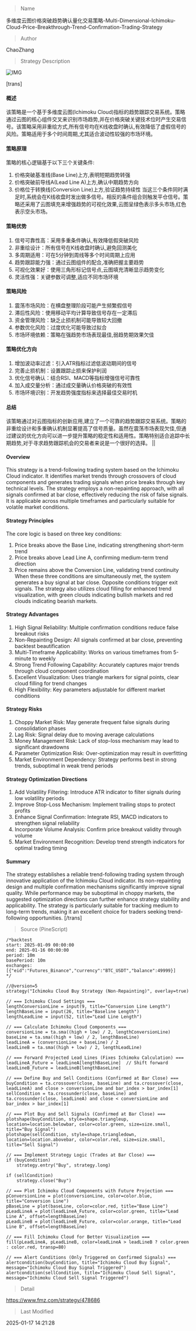 
> Name

多维度云图价格突破趋势确认量化交易策略-Multi-Dimensional-Ichimoku-Cloud-Price-Breakthrough-Trend-Confirmation-Trading-Strategy

> Author

ChaoZhang

> Strategy Description

![IMG](https://www.fmz.com/upload/asset/19da0e82c3ef9870cd5.png)

[trans]
#### 概述
该策略是一个基于多维度云图(Ichimoku Cloud)指标的趋势跟踪交易系统。策略通过云图的核心组件交叉来识别市场趋势,并在价格突破关键技术位时产生交易信号。该策略采用非重绘方式,所有信号均在K线收盘时确认,有效降低了虚假信号的风险。策略适用于多个时间周期,尤其适合波动性较强的市场环境。

#### 策略原理
策略的核心逻辑基于以下三个关键条件:
1. 价格突破基准线(Base Line)上方,表明短期趋势转强
2. 价格突破前导线A(Lead Line A)上方,确认中期趋势方向
3. 价格位于转换线(Conversion Line)上方,验证趋势持续性
当这三个条件同时满足时,系统会在K线收盘时发出做多信号。相反的条件组合则触发平仓信号。策略还采用了云图填充来增强趋势的可视化效果,云图呈绿色表示多头市场,红色表示空头市场。

#### 策略优势
1. 信号可靠性高：采用多重条件确认,有效降低假突破风险
2. 非重绘设计：所有信号在K线收盘时确认,避免回测美化
3. 多周期适用：可在5分钟到周线等多个时间周期上应用
4. 趋势跟踪能力强：通过云图组件的配合,准确把握主要趋势
5. 可视化效果好：使用三角形标记信号点,云图填充清晰显示趋势变化
6. 灵活性强：关键参数可调整,适应不同市场环境

#### 策略风险
1. 震荡市场风险：在横盘整理阶段可能产生频繁假信号
2. 滞后性风险：使用移动平均计算导致信号存在一定滞后
3. 资金管理风险：缺乏止损机制可能导致较大回撤
4. 参数优化风险：过度优化可能导致过拟合
5. 市场环境依赖：策略在强趋势市场表现最佳,弱趋势期效果欠佳

#### 策略优化方向
1. 增加波动率过滤：引入ATR指标过滤低波动期间的信号
2. 完善止损机制：设置跟踪止损来保护利润
3. 优化信号确认：结合RSI、MACD等指标增强信号可靠性
4. 加入成交量分析：通过成交量确认价格突破的有效性
5. 市场环境识别：开发趋势强度指标来选择最佳交易时机

#### 总结
该策略通过对云图指标的创新应用,建立了一个可靠的趋势跟踪交易系统。策略的非重绘设计和多重确认机制显著提高了信号质量。虽然在震荡市场表现欠佳,但通过建议的优化方向可以进一步提升策略的稳定性和适用性。策略特别适合追踪中长期趋势,对于寻求趋势跟踪机会的交易者来说是一个很好的选择。 || 

#### Overview
This strategy is a trend-following trading system based on the Ichimoku Cloud indicator. It identifies market trends through crossovers of cloud components and generates trading signals when price breaks through key technical levels. The strategy employs a non-repainting approach, with all signals confirmed at bar close, effectively reducing the risk of false signals. It is applicable across multiple timeframes and particularly suitable for volatile market conditions.

#### Strategy Principles
The core logic is based on three key conditions:
1. Price breaks above the Base Line, indicating strengthening short-term trend
2. Price breaks above Lead Line A, confirming medium-term trend direction
3. Price remains above the Conversion Line, validating trend continuity
When these three conditions are simultaneously met, the system generates a buy signal at bar close. Opposite conditions trigger exit signals. The strategy also utilizes cloud filling for enhanced trend visualization, with green clouds indicating bullish markets and red clouds indicating bearish markets.

#### Strategy Advantages
1. High Signal Reliability: Multiple confirmation conditions reduce false breakout risks
2. Non-Repainting Design: All signals confirmed at bar close, preventing backtest beautification
3. Multi-Timeframe Applicability: Works on various timeframes from 5-minute to weekly
4. Strong Trend Following Capability: Accurately captures major trends through cloud component coordination
5. Excellent Visualization: Uses triangle markers for signal points, clear cloud filling for trend changes
6. High Flexibility: Key parameters adjustable for different market conditions

#### Strategy Risks
1. Choppy Market Risk: May generate frequent false signals during consolidation phases
2. Lag Risk: Signal delay due to moving average calculations
3. Money Management Risk: Lack of stop-loss mechanism may lead to significant drawdowns
4. Parameter Optimization Risk: Over-optimization may result in overfitting
5. Market Environment Dependency: Strategy performs best in strong trends, suboptimal in weak trend periods

#### Strategy Optimization Directions
1. Add Volatility Filtering: Introduce ATR indicator to filter signals during low volatility periods
2. Improve Stop-Loss Mechanism: Implement trailing stops to protect profits
3. Enhance Signal Confirmation: Integrate RSI, MACD indicators to strengthen signal reliability
4. Incorporate Volume Analysis: Confirm price breakout validity through volume
5. Market Environment Recognition: Develop trend strength indicators for optimal trading timing

#### Summary
The strategy establishes a reliable trend-following trading system through innovative application of the Ichimoku Cloud indicator. Its non-repainting design and multiple confirmation mechanisms significantly improve signal quality. While performance may be suboptimal in choppy markets, the suggested optimization directions can further enhance strategy stability and applicability. The strategy is particularly suitable for tracking medium to long-term trends, making it an excellent choice for traders seeking trend-following opportunities.
[/trans]



> Source (PineScript)

``` pinescript
/*backtest
start: 2025-01-09 00:00:00
end: 2025-01-16 00:00:00
period: 10m
basePeriod: 10m
exchanges: [{"eid":"Futures_Binance","currency":"BTC_USDT","balance":49999}]
*/

//@version=5
strategy("Ichimoku Cloud Buy Strategy (Non-Repainting)", overlay=true)

// === Ichimoku Cloud Settings ===
lengthConversionLine = input(9, title="Conversion Line Length")  
lengthBaseLine = input(26, title="Baseline Length")              
lengthLeadLine = input(52, title="Lead Line Length")            

// === Calculate Ichimoku Cloud Components ===
conversionLine = ta.sma((high + low) / 2, lengthConversionLine)
baseLine = ta.sma((high + low) / 2, lengthBaseLine)
leadLineA = (conversionLine + baseLine) / 2
leadLineB = ta.sma((high + low) / 2, lengthLeadLine)

// === Forward Projected Lead Lines (Fixes Ichimoku Calculation) ===
leadLineA_Future = leadLineA[lengthBaseLine]  // Shift forward
leadLineB_Future = leadLineB[lengthBaseLine]

// === Define Buy and Sell Conditions (Confirmed at Bar Close) ===
buyCondition = ta.crossover(close, baseLine) and ta.crossover(close, leadLineA) and close > conversionLine and bar_index > bar_index[1]
sellCondition = ta.crossunder(close, baseLine) and ta.crossunder(close, leadLineA) and close < conversionLine and bar_index > bar_index[1]

// === Plot Buy and Sell Signals (Confirmed at Bar Close) ===
plotshape(buyCondition, style=shape.triangleup, location=location.belowbar, color=color.green, size=size.small, title="Buy Signal")
plotshape(sellCondition, style=shape.triangledown, location=location.abovebar, color=color.red, size=size.small, title="Sell Signal")

// === Implement Strategy Logic (Trades at Bar Close) ===
if (buyCondition)
    strategy.entry("Buy", strategy.long)

if (sellCondition)
    strategy.close("Buy")

// === Plot Ichimoku Cloud Components with Future Projection ===
pConversionLine = plot(conversionLine, color=color.blue, title="Conversion Line")
pBaseLine = plot(baseLine, color=color.red, title="Base Line")
pLeadLineA = plot(leadLineA_Future, color=color.green, title="Lead Line A", offset=lengthBaseLine)
pLeadLineB = plot(leadLineB_Future, color=color.orange, title="Lead Line B", offset=lengthBaseLine)

// === Fill Ichimoku Cloud for Better Visualization ===
fill(pLeadLineA, pLeadLineB, color=leadLineA > leadLineB ? color.green : color.red, transp=80)

// === Alert Conditions (Only Triggered on Confirmed Signals) ===
alertcondition(buyCondition, title="Ichimoku Cloud Buy Signal", message="Ichimoku Cloud Buy Signal Triggered")
alertcondition(sellCondition, title="Ichimoku Cloud Sell Signal", message="Ichimoku Cloud Sell Signal Triggered")

```

> Detail

https://www.fmz.com/strategy/478686

> Last Modified

2025-01-17 14:21:28
